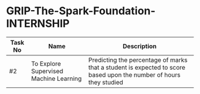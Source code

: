 # GRIP-The-Spark-Foundation-INTERNSHIP

|Task No | Name | Description |
|--------|------|-------------|
| #2     | To Explore Supervised Machine Learning | Predicting the percentage of marks that a student is expected to score based upon the number of hours they studied |
